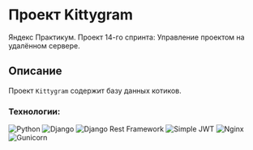 # Проект Kittygram

Яндекс Практикум. Проект 14-го спринта: Управление проектом на удалённом сервере.

## Описание

Проект `Kittygram` содержит базу данных котиков.

### Технологии:
![Python](https://img.shields.io/badge/Python-3.10.6-blue)
![Django](https://img.shields.io/badge/Django-3.2-blue)
![Django Rest Framework](https://img.shields.io/badge/DjangoRestFramework-3.12.4-blue)
![Simple JWT](https://img.shields.io/badge/SimpleJWT-4.8.0-blue)
![Nginx](https://img.shields.io/badge/Nginx-blue)
![Gunicorn](https://img.shields.io/badge/Gunicorn-blue)
